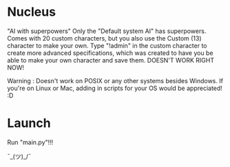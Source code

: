 # Nucleus
 "AI with superpowers"
 Only the "Default system AI" has superpowers.
 Comes with 20 custom characters, but you also use the Custom (13) character to make your own. Type "!admin" in the custom character to create more advanced specifications, which was created to have you be able to make your own character and save them. DOESN'T WORK RIGHT NOW!

 Warning : Doesn't work on POSIX or any other systems besides Windows. If you're on Linux or Mac, adding in scripts for your OS would be appreciated! :D

# Launch
 Run "main.py"!!!

¯\_(ツ)_/¯